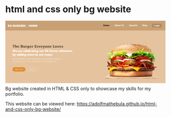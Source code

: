 # html and css only bg website

![Website Screenshoot](https://github.com/adolfmathebula/html-and-css-only-bg-website/blob/main/images/Bg-Burgers-Screenshot.png)
Bg website created in HTML & CSS only to showcase my skills for my portfolio.

This website can be viewed here: https://adolfmathebula.github.io/html-and-css-only-bg-website/
